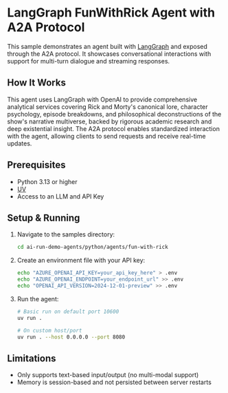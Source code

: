 # LangGraph FunWithRick Agent with A2A Protocol

This sample demonstrates an agent built with [LangGraph](https://langchain-ai.github.io/langgraph/) and exposed through the A2A protocol. It showcases conversational interactions with support for multi-turn dialogue and streaming responses.

## How It Works

This agent uses LangGraph with OpenAI to provide comprehensive analytical services covering Rick and Morty's canonical lore, character psychology, episode breakdowns, and philosophical deconstructions of the show's narrative multiverse, backed by rigorous academic research and deep existential insight. The A2A protocol enables standardized interaction with the agent, allowing clients to send requests and receive real-time updates.

## Prerequisites

- Python 3.13 or higher
- [UV](https://docs.astral.sh/uv/)
- Access to an LLM and API Key

## Setup & Running

1. Navigate to the samples directory:

   ```bash
   cd ai-run-demo-agents/python/agents/fun-with-rick
   ```

2. Create an environment file with your API key:

   ```bash
   echo "AZURE_OPENAI_API_KEY=your_api_key_here" > .env
   echo "AZURE_OPENAI_ENDPOINT=your_endpoint_url" >> .env
   echo "OPENAI_API_VERSION=2024-12-01-preview" >> .env
   ```

3. Run the agent:

   ```bash
   # Basic run on default port 10600
   uv run .

   # On custom host/port
   uv run . --host 0.0.0.0 --port 8080
   ```

## Limitations

- Only supports text-based input/output (no multi-modal support)
- Memory is session-based and not persisted between server restarts
